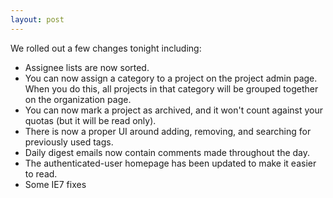 ```yaml
---
layout: post
---
```


We rolled out a few changes tonight including:

* Assignee lists are now sorted.
* You can now assign a category to a project on the project admin page.  When you do this, all projects in that category will be grouped together on the organization page.
* You can now mark a project as archived, and it won't count against your quotas (but it will be read only).
* There is now a proper UI around adding, removing, and searching for previously used tags.
* Daily digest emails now contain comments made throughout the day.
* The authenticated-user homepage has been updated to make it easier to read.
* Some IE7 fixes